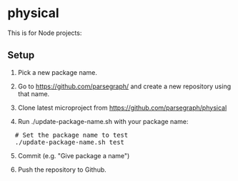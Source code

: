 # physical

This is for Node projects:

## Setup

1. Pick a new package name.

2. Go to https://github.com/parsegraph/ and create a new repository using that name.

3. Clone latest microproject from https://github.com/parsegraph/physical

4. Run ./update-package-name.sh with your package name:

<pre>
  # Set the package name to test
  ./update-package-name.sh test
</pre>

5. Commit (e.g. "Give package a name")

6. Push the repository to Github.
